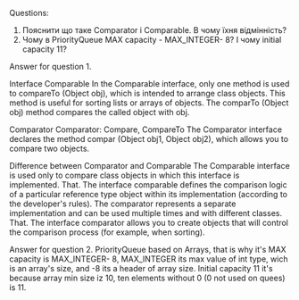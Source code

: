 Questions:
1. Пояснити що таке Comparator i Comparable. В чому їхня відмінність?
2. Чому в PriorityQueue MAX capacity - MAX_INTEGER- 8? І чому initial capacity 11?

Answer for question 1.

Interface Comparable
In the Comparable interface, only one method is used to compareTo (Object obj), which is intended to arrange class objects. This method is useful for sorting lists or arrays of objects.
The comparTo (Object obj) method compares the called object with obj.

Comparator Comparator: Compare, CompareTo
The Comparator interface declares the method compar (Object obj1, Object obj2), which allows you to compare two objects.

Difference between Comparator and Comparable
The Comparable interface is used only to compare class objects in which this interface is implemented. That. The interface comparable defines the comparison logic of a particular reference type object within its implementation (according to the developer's rules).
The comparator represents a separate implementation and can be used multiple times and with different classes. That. The interface comparator allows you to create objects that will control the comparison process (for example, when sorting).

Answer for question 2.
PriorityQueue based on Arrays, that is why it's MAX capacity is MAX_INTEGER- 8, MAX_INTEGER its max value of int type, wich is an array's size, and -8 its a header of array size.
Initial capacity 11 it's because array min size iz 10, ten elements without 0 (0 not used on quees) is 11.
